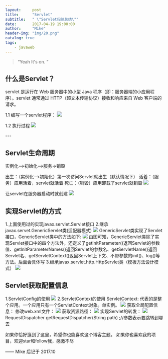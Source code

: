 ```yaml
---
layout:     post
title:      "Servlet"
subtitle:   " \"Servlet归纳总结\""
date:       2017-04-19 19:00:00
author:     "Mike"
header-img: "img/20.png"
catalog: true
tags:
    - javaweb
---
```


> “Yeah It's on. ”

## 什么是Servlet？

servlet 是运行在 Web 服务器中的小型 Java 程序（即：服务器端的小应用程序）。servlet 通常通过 HTTP（超文本传输协议）接收和响应来自 Web 客户端的请求。

1.1 编写一个servlet程序：
![](http://i.imgur.com/xeoU1bG.jpg)

1.2 执行过程
![](http://i.imgur.com/k8JU9mi.png)
<p id = "build"></p>
---

## Servlet生命周期

实例化-->初始化-->服务->销毁  

出生：（实例化-->初始化）第一次访问Servlet就出生（默认情况下）
活着：（服务）应用活着，servlet就活着
死亡：（销毁）应用卸载了servlet就销毁
![](http://i.imgur.com/DsudMhM.jpg)

让servlet在服务器启动时就创建
![](http://i.imgur.com/mb64C1n.png)

## 实现Servlet的方式
1.上面使用过的实现javax.servlet.Servlet接口
2.继承javax.servet.GenericServlet类(适配器模式)
![](http://i.imgur.com/dGH8ZqA.png)
GenericServlet类实现了Servlet接口，GenericServlet类中的方法如下:
![](http://i.imgur.com/nAPaeEz.png)
由图可知，GenericServlet类除了实现Servlet接口中的四个方法外，还定义了getInitParameter()返回Servlet的参数值、getInitParameterNames()返回Servlet的参数名、getServletName()返回Servlet名、getServletContext()返回Servlet上下文、不带参数的init()、log()等方法。后面会具体写
3.继承javax.servlet.http.HttpServlet类（模板方法设计模式）
![](http://i.imgur.com/TwUvkT7.png)

## Servlet获取配置信息
1.ServletConfig的使用
![](http://i.imgur.com/FhUQj87.png)
2.ServletContext的使用
ServletContext: 代表的是整个应用。一个应用只有一个ServletContext对象。单实例。
![](http://i.imgur.com/5fnaNex.png)
获取全局配置信息：
修改web.xml文件：
![](http://i.imgur.com/Xt5QcDF.png)
获取资源路径：
![](http://i.imgur.com/DtRPwZR.png)
实现Servlet的转发：
![](http://i.imgur.com/0An8Db7.png)
 RequestDispatcher  getRequestDispatcher(String path) ;//参数表示要跳转到哪去

如果你恰好逛到了这里，希望你也能喜欢这个博客主题。
如果你也喜欢我的项目，欢迎star和follow我，感激不尽

—— Mike 后记于 2017.10
